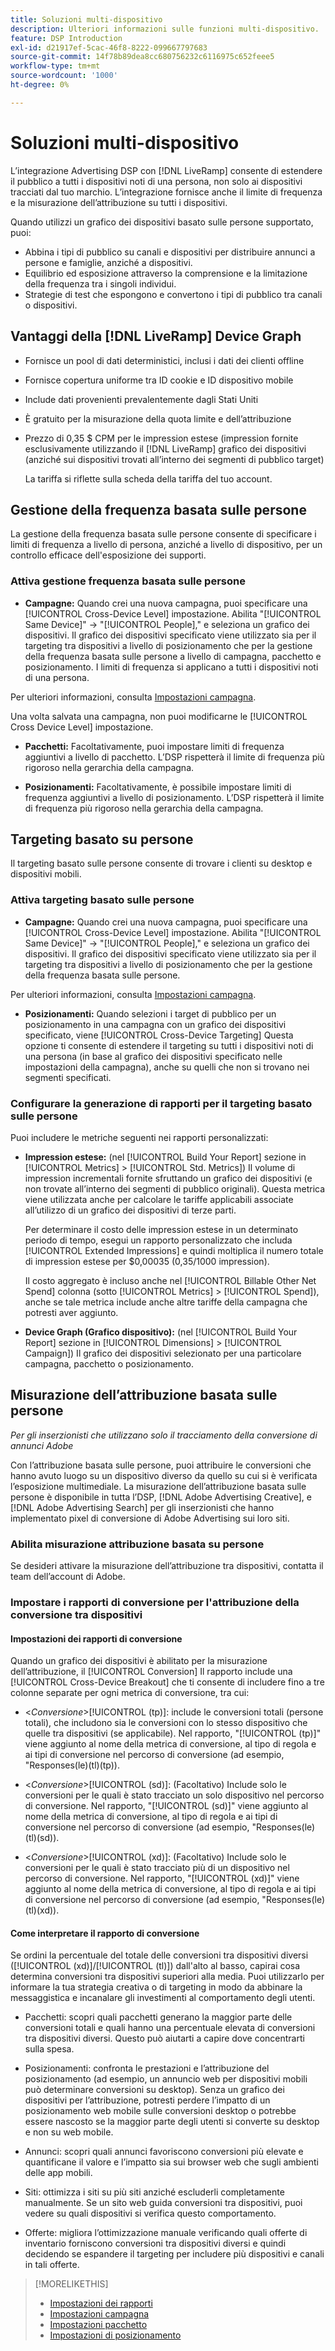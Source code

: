 ```yaml
---
title: Soluzioni multi-dispositivo
description: Ulteriori informazioni sulle funzioni multi-dispositivo.
feature: DSP Introduction
exl-id: d21917ef-5cac-46f8-8222-099667797683
source-git-commit: 14f78b89dea8cc680756232c6116975c652feee5
workflow-type: tm+mt
source-wordcount: '1000'
ht-degree: 0%

---
```


# Soluzioni multi-dispositivo

L’integrazione Advertising DSP con [!DNL LiveRamp] consente di estendere il pubblico a tutti i dispositivi noti di una persona, non solo ai dispositivi tracciati dal tuo marchio. L’integrazione fornisce anche il limite di frequenza e la misurazione dell’attribuzione su tutti i dispositivi.

Quando utilizzi un grafico dei dispositivi basato sulle persone supportato, puoi:

* Abbina i tipi di pubblico su canali e dispositivi per distribuire annunci a persone e famiglie, anziché a dispositivi.
* Equilibrio ed esposizione attraverso la comprensione e la limitazione della frequenza tra i singoli individui.
* Strategie di test che espongono e convertono i tipi di pubblico tra canali o dispositivi.

## Vantaggi della [!DNL LiveRamp] Device Graph

* Fornisce un pool di dati deterministici, inclusi i dati dei clienti offline

* Fornisce copertura uniforme tra ID cookie e ID dispositivo mobile

* Include dati provenienti prevalentemente dagli Stati Uniti

* È gratuito per la misurazione della quota limite e dell’attribuzione

* Prezzo di 0,35 $ CPM per le impression estese (impression fornite esclusivamente utilizzando il [!DNL LiveRamp] grafico dei dispositivi (anziché sui dispositivi trovati all’interno dei segmenti di pubblico target)

   La tariffa si riflette sulla scheda della tariffa del tuo account.

## Gestione della frequenza basata sulle persone

La gestione della frequenza basata sulle persone consente di specificare i limiti di frequenza a livello di persona, anziché a livello di dispositivo, per un controllo efficace dell&#39;esposizione dei supporti.

### Attiva gestione frequenza basata sulle persone

* **Campagne:** Quando crei una nuova campagna, puoi specificare una [!UICONTROL Cross-Device Level] impostazione. Abilita &quot;[!UICONTROL Same Device]&quot; -> &quot;[!UICONTROL People],&quot; e seleziona un grafico dei dispositivi. Il grafico dei dispositivi specificato viene utilizzato sia per il targeting tra dispositivi a livello di posizionamento che per la gestione della frequenza basata sulle persone a livello di campagna, pacchetto e posizionamento. I limiti di frequenza si applicano a tutti i dispositivi noti di una persona.

Per ulteriori informazioni, consulta [Impostazioni campagna](/help/dsp/campaign-management/campaigns/campaign-settings.md).

Una volta salvata una campagna, non puoi modificarne le [!UICONTROL Cross Device Level] impostazione.

* **Pacchetti:**  Facoltativamente, puoi impostare limiti di frequenza aggiuntivi a livello di pacchetto. L’DSP rispetterà il limite di frequenza più rigoroso nella gerarchia della campagna.

* **Posizionamenti:** Facoltativamente, è possibile impostare limiti di frequenza aggiuntivi a livello di posizionamento. L’DSP rispetterà il limite di frequenza più rigoroso nella gerarchia della campagna.

## Targeting basato su persone

Il targeting basato sulle persone consente di trovare i clienti su desktop e dispositivi mobili.

### Attiva targeting basato sulle persone

* **Campagne:** Quando crei una nuova campagna, puoi specificare una [!UICONTROL Cross-Device Level] impostazione. Abilita &quot;[!UICONTROL Same Device]&quot; -> &quot;[!UICONTROL People],&quot; e seleziona un grafico dei dispositivi. Il grafico dei dispositivi specificato viene utilizzato sia per il targeting tra dispositivi a livello di posizionamento che per la gestione della frequenza basata sulle persone.

Per ulteriori informazioni, consulta [Impostazioni campagna](/help/dsp/campaign-management/campaigns/campaign-settings.md).

* **Posizionamenti:** Quando selezioni i target di pubblico per un posizionamento in una campagna con un grafico dei dispositivi specificato, viene [!UICONTROL Cross-Device Targeting] Questa opzione ti consente di estendere il targeting su tutti i dispositivi noti di una persona (in base al grafico dei dispositivi specificato nelle impostazioni della campagna), anche su quelli che non si trovano nei segmenti specificati.

### Configurare la generazione di rapporti per il targeting basato sulle persone

Puoi includere le metriche seguenti nei rapporti personalizzati:

* **Impression estese:** (nel [!UICONTROL Build Your Report] sezione in [!UICONTROL Metrics] > [!UICONTROL Std. Metrics]) Il volume di impression incrementali fornite sfruttando un grafico dei dispositivi (e non trovate all’interno dei segmenti di pubblico originali). Questa metrica viene utilizzata anche per calcolare le tariffe applicabili associate all’utilizzo di un grafico dei dispositivi di terze parti.

   Per determinare il costo delle impression estese in un determinato periodo di tempo, esegui un rapporto personalizzato che includa [!UICONTROL Extended Impressions] e quindi moltiplica il numero totale di impression estese per $0,00035 (0,35/1000 impression).

   Il costo aggregato è incluso anche nel [!UICONTROL Billable Other Net Spend] colonna (sotto [!UICONTROL Metrics] > [!UICONTROL Spend]), anche se tale metrica include anche altre tariffe della campagna che potresti aver aggiunto.

* **Device Graph (Grafico dispositivo):** (nel [!UICONTROL Build Your Report] sezione in [!UICONTROL Dimensions] > [!UICONTROL Campaign]) Il grafico dei dispositivi selezionato per una particolare campagna, pacchetto o posizionamento.

## Misurazione dell’attribuzione basata sulle persone

*Per gli inserzionisti che utilizzano solo il tracciamento della conversione di annunci Adobe*

Con l’attribuzione basata sulle persone, puoi attribuire le conversioni che hanno avuto luogo su un dispositivo diverso da quello su cui si è verificata l’esposizione multimediale. La misurazione dell’attribuzione basata sulle persone è disponibile in tutta l’DSP, [!DNL Adobe Advertising Creative], e [!DNL Adobe Advertising Search] per gli inserzionisti che hanno implementato pixel di conversione di Adobe Advertising sui loro siti.

### Abilita misurazione attribuzione basata su persone

Se desideri attivare la misurazione dell’attribuzione tra dispositivi, contatta il team dell’account di Adobe.

### Impostare i rapporti di conversione per l&#39;attribuzione della conversione tra dispositivi

#### Impostazioni dei rapporti di conversione

Quando un grafico dei dispositivi è abilitato per la misurazione dell’attribuzione, il [!UICONTROL Conversion] Il rapporto include una [!UICONTROL Cross-Device Breakout] che ti consente di includere fino a tre colonne separate per ogni metrica di conversione, tra cui:

* &lt;*Conversione*>[!UICONTROL (tp)]: include le conversioni totali (persone totali), che includono sia le conversioni con lo stesso dispositivo che quelle tra dispositivi (se applicabile). Nel rapporto, &quot;[!UICONTROL (tp)]&quot; viene aggiunto al nome della metrica di conversione, al tipo di regola e ai tipi di conversione nel percorso di conversione (ad esempio, &quot;Responses(le)(tl)(tp)).

* &lt;*Conversione*>[!UICONTROL (sd)]: (Facoltativo) Include solo le conversioni per le quali è stato tracciato un solo dispositivo nel percorso di conversione. Nel rapporto, &quot;[!UICONTROL (sd)]&quot; viene aggiunto al nome della metrica di conversione, al tipo di regola e ai tipi di conversione nel percorso di conversione (ad esempio, &quot;Responses(le)(tl)(sd)).

* &lt;*Conversione*>[!UICONTROL (xd)]: (Facoltativo) Include solo le conversioni per le quali è stato tracciato più di un dispositivo nel percorso di conversione. Nel rapporto, &quot;[!UICONTROL (xd)]&quot; viene aggiunto al nome della metrica di conversione, al tipo di regola e ai tipi di conversione nel percorso di conversione (ad esempio, &quot;Responses(le)(tl)(xd)).

#### Come interpretare il rapporto di conversione

Se ordini la percentuale del totale delle conversioni tra dispositivi diversi ([!UICONTROL (xd)]/[!UICONTROL (tl)]) dall&#39;alto al basso, capirai cosa determina conversioni tra dispositivi superiori alla media. Puoi utilizzarlo per informare la tua strategia creativa o di targeting in modo da abbinare la messaggistica e incanalare gli investimenti al comportamento degli utenti.

* Pacchetti: scopri quali pacchetti generano la maggior parte delle conversioni totali e quali hanno una percentuale elevata di conversioni tra dispositivi diversi. Questo può aiutarti a capire dove concentrarti sulla spesa.

* Posizionamenti: confronta le prestazioni e l’attribuzione del posizionamento (ad esempio, un annuncio web per dispositivi mobili può determinare conversioni su desktop). Senza un grafico dei dispositivi per l’attribuzione, potresti perdere l’impatto di un posizionamento web mobile sulle conversioni desktop o potrebbe essere nascosto se la maggior parte degli utenti si converte su desktop e non su web mobile.

* Annunci: scopri quali annunci favoriscono conversioni più elevate e quantificane il valore e l’impatto sia sui browser web che sugli ambienti delle app mobili.

* Siti: ottimizza i siti su più siti anziché escluderli completamente manualmente. Se un sito web guida conversioni tra dispositivi, puoi vedere su quali dispositivi si verifica questo comportamento.

* Offerte: migliora l’ottimizzazione manuale verificando quali offerte di inventario forniscono conversioni tra dispositivi diversi e quindi decidendo se espandere il targeting per includere più dispositivi e canali in tali offerte.

>[!MORELIKETHIS]
>
>* [Impostazioni dei rapporti](/help/dsp/reports/report-settings.md)
>* [Impostazioni campagna](/help/dsp/campaign-management/campaigns/campaign-settings.md)
>* [Impostazioni pacchetto](/help/dsp/campaign-management/packages/package-settings.md)
>* [Impostazioni di posizionamento](/help/dsp/campaign-management/placements/placement-settings.md)


